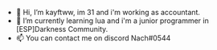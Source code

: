 - 👋 Hi, I’m kayftww, im 31 and i'm working as accountant.
- 🌱 I’m currently learning lua and i'm a junior programmer in [ESP]Darkness Community.
- 📫 You can contact me on discord Nach#0544

